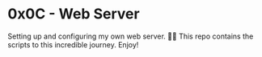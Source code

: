 # 0x0C - Web Server
Setting up and configuring my own web server. 🚀🚀
This repo contains the scripts to this incredible journey. Enjoy!
